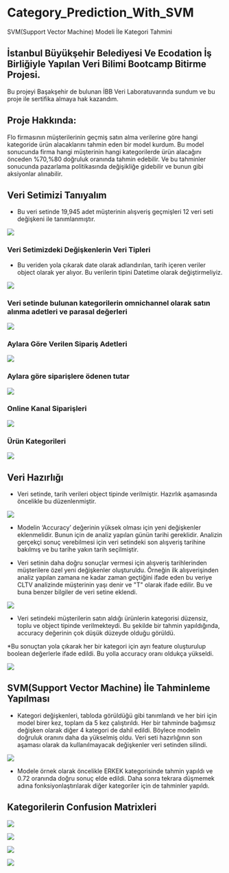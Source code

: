 # Category_Prediction_With_SVM
SVM(Support Vector Machine) Modeli İle Kategori Tahmini

## İstanbul Büyükşehir Belediyesi Ve Ecodation İş Birliğiyle Yapılan Veri Bilimi Bootcamp Bitirme Projesi.
Bu projeyi Başakşehir de bulunan İBB Veri Laboratuvarında sundum ve bu proje ile sertifika almaya hak kazandım.

## Proje Hakkında:
Flo firmasının müşterilerinin geçmiş satın alma verilerine göre hangi kategoride ürün alacaklarını tahmin eden bir model kurdum.
Bu model sonucunda firma hangi müşterinin hangi kategorilerde ürün alacağını önceden %70,%80 doğruluk oranında tahmin edebilir.
Ve bu tahminler sonucunda pazarlama politikasında değişikliğe gidebilir ve bunun gibi aksiyonlar alınabilir.

## Veri Setimizi Tanıyalım
* Bu veri setinde 19,945 adet müşterinin alışveriş geçmişleri 12 veri seti değişkeni ile tanımlanmıştır.

![](https://github.com/HuseyinEfkanAlp/Category_Prediction_With_SVM/blob/main/Images/shape.png)
### Veri Setimizdeki Değişkenlerin Veri Tipleri
* Bu veriden yola çıkarak date olarak adlandırılan, tarih içeren veriler object olarak yer alıyor. Bu verilerin tipini Datetime olarak değiştirmeliyiz.

![](https://github.com/HuseyinEfkanAlp/Category_Prediction_With_SVM/blob/main/Images/typeOfData.png)
### Veri setinde bulunan kategorilerin omnichannel olarak satın alınma adetleri ve parasal değerleri

![](https://github.com/HuseyinEfkanAlp/Category_Prediction_With_SVM/blob/main/Images/bigGraph.png)
### Aylara Göre Verilen Sipariş Adetleri

![](https://github.com/HuseyinEfkanAlp/Category_Prediction_With_SVM/blob/main/Images/months.png)
### Aylara göre siparişlere ödenen tutar

![](https://github.com/HuseyinEfkanAlp/Category_Prediction_With_SVM/blob/main/Images/numberOfOrder.png)
### Online Kanal Siparişleri

![](https://github.com/HuseyinEfkanAlp/Category_Prediction_With_SVM/blob/main/Images/channelGraph.png)
### Ürün Kategorileri

![](https://github.com/HuseyinEfkanAlp/Category_Prediction_With_SVM/blob/main/Images/categoryGraph.png)
## Veri Hazırlığı

* Veri setinde, tarih verileri object tipinde verilmiştir. Hazırlık aşamasında öncelikle bu düzenlenmiştir.

![](https://github.com/HuseyinEfkanAlp/Category_Prediction_With_SVM/blob/main/Images/tipDonusum.png)
* Modelin ‘Accuracy’ değerinin yüksek olması için yeni değişkenler eklenmelidir. Bunun için de analiz yapılan günün tarihi gereklidir. Analizin gerçekçi sonuç verebilmesi için veri setindeki son alışveriş tarihine bakılmış ve bu tarihe yakın tarih seçilmiştir.

* Veri setinin daha doğru sonuçlar vermesi için alışveriş tarihlerinden müşterilere özel yeni değişkenler oluşturuldu. Örneğin ilk alışverişinden analiz yapılan zamana ne kadar zaman geçtiğini ifade eden bu veriye CLTV analizinde müşterinin yaşı denir ve "T" olarak ifade edilir. Bu ve buna benzer bilgiler de veri setine eklendi.

![](https://github.com/HuseyinEfkanAlp/Category_Prediction_With_SVM/blob/main/Images/cltv.png)
* Veri setindeki müşterilerin satın aldığı ürünlerin kategorisi düzensiz, toplu ve object tipinde verilmekteydi.
Bu şekilde bir tahmin yapıldığında, accuracy değerinin çok düşük düzeyde olduğu görüldü.

*Bu sonuçtan yola çıkarak her bir kategori için ayrı feature oluşturulup boolean değerlerle ifade edildi.
Bu yolla accuracy oranı oldukça yükseldi.

![](https://github.com/HuseyinEfkanAlp/Category_Prediction_With_SVM/blob/main/Images/accuracy.png)
## SVM(Support Vector Machine) İle Tahminleme Yapılması
* Kategori değişkenleri, tabloda görüldüğü gibi tanımlandı ve her biri için model birer kez, toplam da 5 kez çalıştırıldı.
Her bir tahminde bağımsız değişken olarak diğer 4 kategori de dahil edildi. Böylece modelin doğruluk oranını daha da yükselmiş oldu. 
Veri seti hazırlığının son aşaması olarak da kullanılmayacak değişkenler veri setinden silindi. 

![](https://github.com/HuseyinEfkanAlp/Category_Prediction_With_SVM/blob/main/Images/categoryBool.png)
* Modele örnek olarak öncelikle ERKEK kategorisinde tahmin yapıldı ve 0.72 oranında doğru sonuç elde edildi. Daha sonra tekrara düşmemek adına fonksiyonlaştırılarak diğer kategoriler için de tahminler yapıldı.

## Kategorilerin Confusion Matrixleri
![](https://github.com/HuseyinEfkanAlp/Category_Prediction_With_SVM/blob/main/Images/erkekConf.png)

![](https://github.com/HuseyinEfkanAlp/Category_Prediction_With_SVM/blob/main/Images/kadınConf.png)

![](https://github.com/HuseyinEfkanAlp/Category_Prediction_With_SVM/blob/main/Images/aktıfsporConf.png)

![](https://github.com/HuseyinEfkanAlp/Category_Prediction_With_SVM/blob/main/Images/aktıfcocukConf.png)


